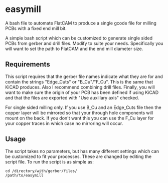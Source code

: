# easymill
A bash file to automate FlatCAM to produce a single gcode file for milling PCBs with a fixed end mill bit.

A simple bash script which can be customized to generate single sided PCBs from gerber and drill files. Modify to suite your needs. Specifically you will want to set the path to FlatCAM and the end mill diameter size.

## Requirements
This script requires that the gerber file names indicate what they are for and contain the strings "Edge_Cuts" or "B_Cu"/"F_Cu". This is the same that KiCAD produces. Also I recommend combining drill files. Finally, you will want to make sure the origin of your PCB has been defined if using KiCAD and that the files are exported with "Use auxillary axis" checked.

For single sided milling only. If you use B_Cu and an Edge_Cuts file then the copper layer will be mirrored so that your through hole components will mount on the back. If you don't want this you can use the F_Cu layer for your copper traces in which case no mirroring will occur.

## Usage

The script takes no parameters, but has many different settings which can be customized to fit your processes. These are changed by editing the script file. To run the script is as simple as:

```
cd /directory/with/gerber/files/
/path/to/easymill
```
